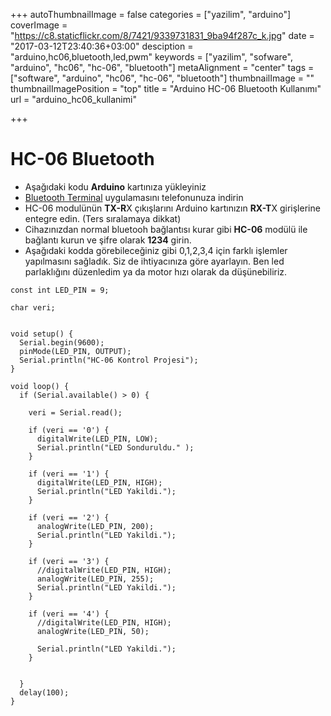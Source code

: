 +++
autoThumbnailImage = false
categories = ["yazilim", "arduino"]
coverImage = "https://c8.staticflickr.com/8/7421/9339731831_9ba94f287c_k.jpg"
date = "2017-03-12T23:40:36+03:00"
desciption = "arduino,hc06,bluetooth,led,pwm"
keywords = ["yazilim", "sofware", "arduino", "hc06", "hc-06", "bluetooth"]
metaAlignment = "center"
tags = ["software", "arduino", "hc06", "hc-06", "bluetooth"]
thumbnailImage = ""
thumbnailImagePosition = "top"
title = "Arduino HC-06 Bluetooth Kullanımı"
url = "arduino_hc06_kullanimi"

+++


# HC-06 Bluetooth

- Aşağıdaki kodu **Arduino** kartınıza yükleyiniz
- [Bluetooth Terminal](https://play.google.com/store/apps/details?id=Qwerty.BluetoothTerminal&hl=tr) uygulamasını telefonunuza indirin
- HC-06 modulünün **TX-R**X çıkışlarını Arduino kartınızın **RX-T**X girişlerine entegre edin. (Ters sıralamaya dikkat)
- Cihazınızdan normal bluetooh bağlantısı kurar gibi **HC-06** modülü ile bağlantı kurun ve şifre olarak **1234** girin.
- Aşağıdaki kodda görebileceğiniz gibi 0,1,2,3,4 için farklı işlemler yapılmasını sağladık. Siz de ihtiyacınıza göre ayarlayın. Ben led parlaklığını düzenledim ya da motor hızı olarak da düşünebiliriz.

```arduino
const int LED_PIN = 9;

char veri;


void setup() {
  Serial.begin(9600);
  pinMode(LED_PIN, OUTPUT);
  Serial.println("HC-06 Kontrol Projesi");
}

void loop() {
  if (Serial.available() > 0) {

    veri = Serial.read();

    if (veri == '0') {
      digitalWrite(LED_PIN, LOW);
      Serial.println("LED Sonduruldu." );
    }

    if (veri == '1') {
      digitalWrite(LED_PIN, HIGH);
      Serial.println("LED Yakildi.");
    }
    
    if (veri == '2') {
      analogWrite(LED_PIN, 200);
      Serial.println("LED Yakildi.");
    }
    
    if (veri == '3') {
      //digitalWrite(LED_PIN, HIGH);
      analogWrite(LED_PIN, 255);
      Serial.println("LED Yakildi.");
    }

    if (veri == '4') {
      //digitalWrite(LED_PIN, HIGH);
      analogWrite(LED_PIN, 50);

      Serial.println("LED Yakildi.");
    }


  }
  delay(100);
}
```